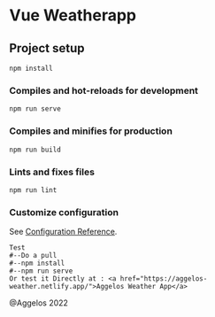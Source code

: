 # Vue Weatherapp

## Project setup
```
npm install
```

### Compiles and hot-reloads for development
```
npm run serve
```

### Compiles and minifies for production
```
npm run build
```

### Lints and fixes files
```
npm run lint
```

### Customize configuration
See [Configuration Reference](https://cli.vuejs.org/config/).


```
Test
#--Do a pull
#--npm install
#--npm run serve
Or test it Directly at : <a href="https://aggelos-weather.netlify.app/">Aggelos Weather App</a>
```
@Aggelos 2022
